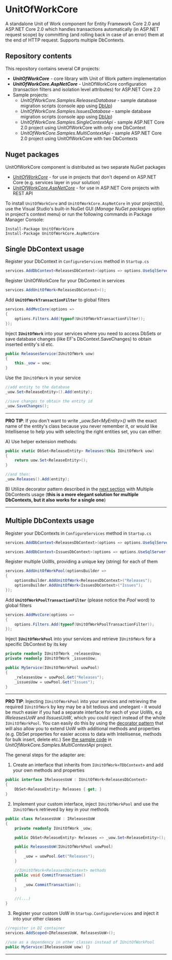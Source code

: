 # UnitOfWorkCore
A standalone Unit of Work component for Entity Framework Core 2.0 and ASP.NET Core 2.0 which handles transactions automatically (in ASP.NET request scope) by committing (and rolling back in case of an error) them at the end of HTTP request. Supports multiple DbContexts.

## Repository contents
This repository contains several C# projects:

- **_UnitOfWorkCore_** - core library with Unit of Work pattern implementation
- **_UnitOfWorkCore.AspNetCore_** - UnitOfWorkCore configuration (transaction filters and isolation level attributes) for ASP.NET Core 2.0
- Sample projects:
  - _UnitOfWorkCore.Samples.ReleasesDatabase_ - sample database migration scripts (console app using [DbUp](http://dbup.github.io/))
  - _UnitOfWorkCore.Samples.IssuesDatabase_ - sample database migration scripts (console app using [DbUp](http://dbup.github.io/))
  - _UnitOfWorkCore.Samples.SingleContextApi_ - sample ASP.NET Core 2.0 project using UnitOfWorkCore with only one DbContext
  - _UnitOfWorkCore.Samples.MultiContextApi_ - sample ASP.NET Core 2.0 project using UnitOfWorkCore with two DbContexts

## Nuget packages
UnitOfWorkCore component is distributed as two separate NuGet packages

- [_UnitOfWorkCore_](https://www.nuget.org/packages/UnitOfWorkCore/) - for use in projects that don't depend on ASP.NET Core (e.g. services layer in your solution)
- [_UnitOfWorkCore.AspNetCore_](https://www.nuget.org/packages/UnitOfWorkCore.AspNetCore/) - for use in ASP.NET Core projects with REST API

To install `UnitOfWorkCore` and `UnitOfWorkCore.AspNetCore` in your project(s), use the Visual Studio's built-in NuGet GUI (_Manage NuGet packages_ option in project's context menu) or run the following commands in Package Manager Console:

    Install-Package UnitOfWorkCore    
    Install-Package UnitOfWorkCore.AspNetCore

## Single DbContext usage

Register your DbContext in `ConfigureServices` method in `Startup.cs`

```csharp
services.AddDbContext<ReleasesDbContext>(options => options.UseSqlServer(Configuration.GetConnectionString("ReleasesDb")));
```

Register UnitOfWorkCore for your DbContext in services

```csharp
services.AddUnitOfWork<ReleasesDbContext>();
```

Add **`UnitOfWorkTransactionFilter`** to global filters

```csharp
services.AddMvcCore(options =>
{      
    options.Filters.Add(typeof(UnitOfWorkTransactionFilter));
});
```

Inject **`IUnitOfWork`** into your services where you need to access DbSets or save database changes (like EF's DbContext.SaveChanges) to obtain inserted entity's id etc.

```csharp
public ReleasesService(IUnitOfWork uow) 
{ 
    this._uow = uow;
}
```

Use the `IUnitOfWork` in your service

```csharp
//add entity to the database
_uow.Set<ReleaseEntity>().Add(entity);

//save changes to obtain the entity id
_uow.SaveChanges();
```

---

**PRO TIP**: If you don't want to  write __uow.Set\<MyEntity\>()_ with the exact name of the entity's class because you never remember it, or would like Intellisense to help you with selecting the right entities set, you can either:

A) Use helper extension methods:

```csharp
public static DbSet<ReleaseEntity> Releases(this IUnitOfWork uow)
{
    return uow.Set<ReleaseEntity>();
}

//and then:
_uow.Releases().Add(entity);
```

B) Utilize decorator pattern described in the [next section](#multiple-dbcontexts-usage) with Multiple DbContexts usage (**this is a more elegant solution for multiple DbContexts, but it also works for a single one**)

---

## Multiple DbContexts usage

Register your DbContexts in `ConfigureServices` method in `Startup.cs`

```csharp
services.AddDbContext<ReleasesDbContext>(options => options.UseSqlServer(Configuration.GetConnectionString("ReleasesDb")));

services.AddDbContext<IssuesDbContext>(options => options.UseSqlServer(Configuration.GetConnectionString("IssuesDb")));
```

Register multiple UoWs, providing a unique key (string) for each of them

```csharp
services.AddUnitOfWorkPool(optionsBuilder =>
{
    optionsBuilder.AddUnitOfWork<ReleasesDbContext>("Releases");
    optionsBuilder.AddUnitOfWork<IssuesDbContext>("Issues");
});
```

Add **`UnitOfWorkPoolTransactionFilter`** (please notice the _Pool_ word) to global filters

```csharp
services.AddMvcCore(options =>
{      
    options.Filters.Add(typeof(UnitOfWorkPoolTransactionFilter));
});
```

Inject **`IUnitOfWorkPool`** into your services and retrieve `IUnitOfWork` for a specific DbContext by its key

```csharp
private readonly IUnitOfWork _releasesUow;
private readonly IUnitOfWork _issuesUow;

public MyService(IUnitOfWorkPool uowPool)
{
    _releasesUow = uowPool.Get("Releases");
    _issuesUow = uowPool.Get("Issues");
}
```

---

**PRO TIP**: Injecting `IUnitOfWorkPool` into your services and retrieving the required `IUnitOfWork` by key may be a bit tedious and unelegant - it would be much easier if you had a separate interface for each of your UoWs, e.g _IReleasesUoW_ and _IIssuesUoW_, which you could inject instead of the whole `IUnitOfWorkPool`. You can easily do this by using the [decorator pattern](http://www.oodesign.com/decorator-pattern.html) that will also allow you to extend UoW with additional methods and properties (e.g. DbSet<TEntity> properties for easier access to data with Intellisense, methods for bulk insert, delete etc.) See [the sample code](https://github.com/piotrekh/unit-of-work-core/tree/master/UnitOfWorkCore.Samples.MultiContextApi/DataAccess/ReleasesDb) in _UnitOfWorkCore.Samples.MultiContextApi_ project.

The general steps for the adapter are:
1. Create an interface that inherits from `IUnitOfWork<TDbContext>` and add your own methods and properties

```csharp
public interface IReleasesUoW : IUnitOfWork<ReleasesDbContext>
{
    DbSet<ReleaseEntity> Releases { get; }
}
```

2. Implement your custom interface, inject `IUnitOfWorkPool` and use the `IUnitOfWork` retrieved by key in your methods

```csharp
public class ReleasesUoW : IReleasesUoW
{
    private readonly IUnitOfWork _uow;

    public DbSet<ReleaseEntity> Releases => _uow.Set<ReleaseEntity>();

    public ReleasesUoW(IUnitOfWorkPool uowPool)
    {
        _uow = uowPool.Get("Releases");
    }

    //IUnitOfWork<ReleasesDbContext> methods
    public void CommitTransaction()
    {
        _uow.CommitTransaction();
    }

    //(...)
}
```

3. Register your custom UoW in `Startup.ConfigureServices` and inject it into your other classes

```csharp
//register in DI container
services.AddScoped<IReleasesUoW, ReleasesUoW>();

//use as a dependency in other classes instead of IUnitOfWorkPool
public MyService(IReleasesUoW uow) {}
```

---
